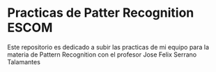# Practicas de Patter Recognition ESCOM

Este repositorio es dedicado a subir las practicas de mi equipo para la materia de Pattern Recognition con el profesor Jose Felix Serrano Talamantes